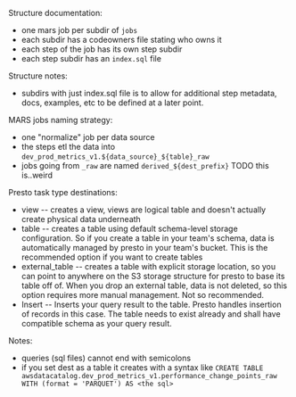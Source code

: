 Structure documentation:

- one mars job per subdir of `jobs`
- each subdir has a codeowners file stating who owns it
- each step of the job has its own step subdir
- each step subdir has an `index.sql` file

Structure notes:

- subdirs with just index.sql file is to allow for additional step metadata, docs, examples, etc to be defined at a later point.

MARS jobs naming strategy:

- one "normalize" job per data source
- the steps etl the data into `dev_prod_metrics_v1.${data_source}_${table}_raw`
- jobs going from `_raw` are named `derived_${dest_prefix}` TODO this is..weird


Presto task type destinations:

* view -- creates a view, views are logical table and doesn't actually create physical data underneath
* table -- creates a table using default schema-level storage configuration. So if you create a table in your team's schema, data is automatically managed by presto in your team's bucket. This is the recommended option if you want to create tables
* external_table -- creates a table with explicit storage location, so you can point to anywhere on the S3 storage structure for presto to base its table off of. When you drop an external table, data is not deleted, so this option requires more manual management. Not so recommended.
* Insert -- Inserts your query result to the table. Presto handles insertion of records in this case. The table needs to exist already and shall have compatible schema as your query result.

Notes:

* queries (sql files) cannot end with semicolons
* if you set dest as a table it creates with a syntax like `CREATE TABLE awsdatacatalog.dev_prod_metrics_v1.performance_change_points_raw WITH (format = 'PARQUET') AS <the sql>`